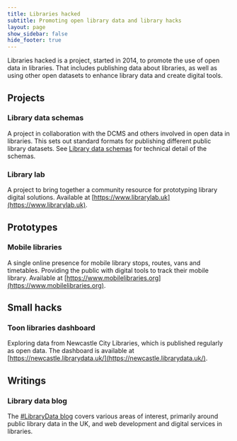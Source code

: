 ```yaml
---
title: Libraries hacked
subtitle: Promoting open library data and library hacks
layout: page
show_sidebar: false
hide_footer: true
---
```


Libraries hacked is a project, started in 2014, to promote the use of open data in libraries. That includes publishing data about libraries, as well as using other open datasets to enhance library data and create digital tools.

## Projects

### Library data schemas

A project in collaboration with the DCMS and others involved in open data in libraries. This sets out standard formats for publishing different public library datasets. See [Library data schemas](https://schema.librarydata.uk) for technical detail of the schemas. 

### Library lab

A project to bring together a community resource for prototyping library digital solutions. Available at [https://www.librarylab.uk](https://www.librarylab.uk).

## Prototypes

### Mobile libraries

A single online presence for mobile library stops, routes, vans and timetables. Providing the public with digital tools to track their mobile library. Available at [https://www.mobilelibraries.org](https://www.mobilelibraries.org).

## Small hacks

### Toon libraries dashboard

Exploring data from Newcastle City Libraries, which is published regularly as open data. The dashboard is available at [https://newcastle.librarydata.uk/](https://newcastle.librarydata.uk/).

## Writings

### Library data blog

The [#LibraryData blog](https://blog.librarydata.uk) covers various areas of interest, primarily around public library data in the UK, and web development and digital services in libraries.
